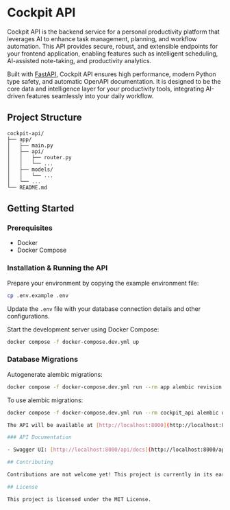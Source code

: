 # Cockpit API

Cockpit API is the backend service for a personal productivity platform that leverages AI to enhance task management, planning, and workflow automation. This API provides secure, robust, and extensible endpoints for your frontend application, enabling features such as intelligent scheduling, AI-assisted note-taking, and productivity analytics.

Built with [FastAPI](https://fastapi.tiangolo.com/), Cockpit API ensures high performance, modern Python type safety, and automatic OpenAPI documentation. It is designed to be the core data and intelligence layer for your productivity tools, integrating AI-driven features seamlessly into your daily workflow.

## Project Structure

```
cockpit-api/
├── app/
│   ├── main.py
│   ├── api/
│   │   ├── router.py
│   │   └── ... 
│   ├── models/
│   │   └── ...
│   └── ...
└── README.md
```

## Getting Started

### Prerequisites

- Docker
- Docker Compose

### Installation & Running the API

Prepare your environment by copying the example environment file:

```bash
cp .env.example .env
```
Update the `.env` file with your database connection details and other configurations.

Start the development server using Docker Compose:

```bash
docker compose -f docker-compose.dev.yml up
```

### Database Migrations

Autogenerate alembic migrations:

```bash
docker compose -f docker-compose.dev.yml run --rm app alembic revision --autogenerate -m "<your_message>"
```

To use alembic migrations:

```bash
docker compose -f docker-compose.dev.yml run --rm cockpit_api alembic upgrade head

The API will be available at [http://localhost:8000](http://localhost:8000).

### API Documentation

- Swagger UI: [http://localhost:8000/api/docs](http://localhost:8000/api/docs)

## Contributing

Contributions are not welcome yet! This project is currently in its early stages, and I am focusing on building the core features. However, if you have suggestions or ideas, feel free to open an issue.

## License

This project is licensed under the MIT License.

```
